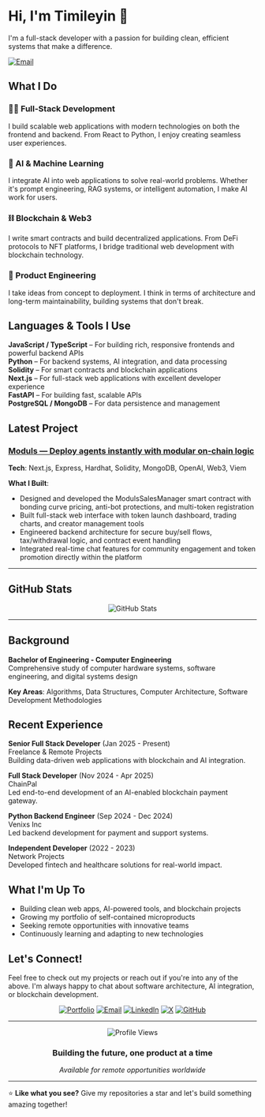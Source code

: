 # Hi, I'm Timileyin 👋

I'm a full-stack developer with a passion for building clean, efficient systems that make a difference.

[![Email](https://img.shields.io/badge/Email-hey@builtbytim.dev-D14836?style=for-the-badge&logo=gmail&logoColor=white)](mailto:hey@builtbytim.dev)

## What I Do

### 🧑‍💻 Full-Stack Development

I build scalable web applications with modern technologies on both the frontend and backend. From React to Python, I enjoy creating seamless user experiences.

### 🤖 AI & Machine Learning

I integrate AI into web applications to solve real-world problems. Whether it's prompt engineering, RAG systems, or intelligent automation, I make AI work for users.

### ⛓️ Blockchain & Web3

I write smart contracts and build decentralized applications. From DeFi protocols to NFT platforms, I bridge traditional web development with blockchain technology.

### 🔧 Product Engineering

I take ideas from concept to deployment. I think in terms of architecture and long-term maintainability, building systems that don't break.

## Languages & Tools I Use

**JavaScript / TypeScript** – For building rich, responsive frontends and powerful backend APIs  
**Python** – For backend systems, AI integration, and data processing  
**Solidity** – For smart contracts and blockchain applications  
**Next.js** – For full-stack web applications with excellent developer experience  
**FastAPI** – For building fast, scalable APIs  
**PostgreSQL / MongoDB** – For data persistence and management

## Latest Project

### [Moduls — Deploy agents instantly with modular on-chain logic](https://moduls.fun)

**Tech**: Next.js, Express, Hardhat, Solidity, MongoDB, OpenAI, Web3, Viem

**What I Built**:

- Designed and developed the ModulsSalesManager smart contract with bonding curve pricing, anti-bot protections, and multi-token registration
- Built full-stack web interface with token launch dashboard, trading charts, and creator management tools
- Engineered backend architecture for secure buy/sell flows, tax/withdrawal logic, and contract event handling
- Integrated real-time chat features for community engagement and token promotion directly within the platform

---

## GitHub Stats

<div align="center">
  <img src="https://github-readme-stats.vercel.app/api?username=builtbytim&show_icons=true&theme=radical&hide_border=true" alt="GitHub Stats" />
</div>

---

## Background

**Bachelor of Engineering - Computer Engineering**  
Comprehensive study of computer hardware systems, software engineering, and digital systems design

**Key Areas**: Algorithms, Data Structures, Computer Architecture, Software Development Methodologies

## Recent Experience

**Senior Full Stack Developer** (Jan 2025 - Present)  
Freelance & Remote Projects  
Building data-driven web applications with blockchain and AI integration.

**Full Stack Developer** (Nov 2024 - Apr 2025)  
ChainPal  
Led end-to-end development of an AI-enabled blockchain payment gateway.

**Python Backend Engineer** (Sep 2024 - Dec 2024)  
Venixs Inc  
Led backend development for payment and support systems.

**Independent Developer** (2022 - 2023)  
Network Projects  
Developed fintech and healthcare solutions for real-world impact.

## What I'm Up To

- Building clean web apps, AI-powered tools, and blockchain projects
- Growing my portfolio of self-contained microproducts
- Seeking remote opportunities with innovative teams
- Continuously learning and adapting to new technologies

## Let's Connect!

Feel free to check out my projects or reach out if you're into any of the above. I'm always happy to chat about software architecture, AI integration, or blockchain development.

<div align="center">

[![Portfolio](https://img.shields.io/badge/Portfolio-FF5722?style=for-the-badge&logo=google-chrome&logoColor=white)](https://builtbytim.dev)
[![Email](https://img.shields.io/badge/Email-D14836?style=for-the-badge&logo=gmail&logoColor=white)](mailto:hey@builtbytim.dev)
[![LinkedIn](https://img.shields.io/badge/LinkedIn-0077B5?style=for-the-badge&logo=linkedin&logoColor=white)](https://linkedin.com/in/timileyinpelumi)
[![X](https://img.shields.io/badge/X-000000?style=for-the-badge&logo=x&logoColor=white)](https://x.com/built_by_tim)
[![GitHub](https://img.shields.io/badge/GitHub-100000?style=for-the-badge&logo=github&logoColor=white)](https://github.com/builtbytim)

</div>

---

<div align="center">
  <img src="https://komarev.com/ghpvc/?username=builtbytim&color=blueviolet&style=for-the-badge" alt="Profile Views" />
</div>

<div align="center">
  <h3>Building the future, one product at a time</h3>
  <p><em>Available for remote opportunities worldwide</em></p>
</div>

---

⭐ **Like what you see?** Give my repositories a star and let's build something amazing together!
